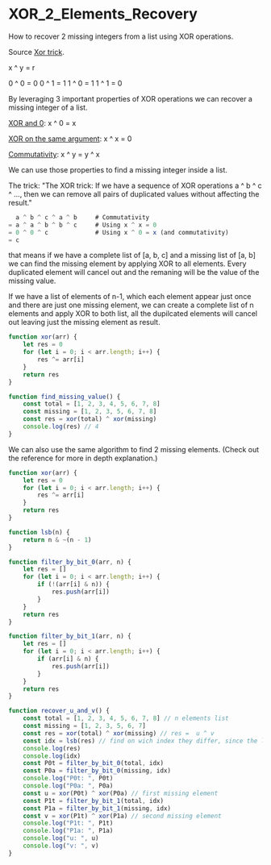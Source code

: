 # XOR_2_Elements_Recovery
How to recover 2 missing integers from a list using XOR operations.

Source [Xor trick](https://florian.github.io//xor-trick/).

x ^ y = r

0 ^ 0 = 0
0 ^ 1 = 1
1 ^ 0 = 1
1 ^ 1 = 0

By leveraging 3 important properties of XOR operations we can recover a missing integer of a list.

[XOR and 0](https://florian.github.io//xor-trick/#xor-and-0-x--0--x): x ^ 0 = x

[XOR on the same argument](https://florian.github.io//xor-trick/#xor-on-the-same-argument-x--x--0): x ^ x = 0

[Commutativity](https://florian.github.io//xor-trick/#commutativity-x--y--y--x): x ^ y = y ^ x

We can use those properties to find a missing integer inside a list.

The trick: "The XOR trick: If we have a sequence of XOR operations a ^ b ^ c ^ ..., then we can remove all pairs of duplicated values without affecting the result."

```js
  a ^ b ^ c ^ a ^ b     # Commutativity
= a ^ a ^ b ^ b ^ c     # Using x ^ x = 0
= 0 ^ 0 ^ c             # Using x ^ 0 = x (and commutativity)
= c
```
that means if we have a complete list of [a, b, c] and a missing list of [a, b] we can find the missing element by applying XOR to all elements. Every duplicated element will cancel out and the remaning will be the value of the missing value.


If we have a list of elements of n-1, which each element appear just once and there are just one missing element, we can create a complete list of n elements and apply XOR to both list, all the dupilcated elements will cancel out leaving just the missing element as result.

```js
function xor(arr) {
    let res = 0
    for (let i = 0; i < arr.length; i++) {
        res ^= arr[i]
    }
    return res
}

function find_missing_value() {
    const total = [1, 2, 3, 4, 5, 6, 7, 8]
    const missing = [1, 2, 3, 5, 6, 7, 8]
    const res = xor(total) ^ xor(missing)
    console.log(res) // 4
}
```

We can also use the same algorithm to find 2 missing elements. (Check out the reference for more in depth explanation.)

```js
function xor(arr) {
    let res = 0
    for (let i = 0; i < arr.length; i++) {
        res ^= arr[i]
    }
    return res
}

function lsb(n) {
    return n & ~(n - 1)
}

function filter_by_bit_0(arr, n) {
    let res = []
    for (let i = 0; i < arr.length; i++) {
        if (!(arr[i] & n)) {
            res.push(arr[i])
        }
    }
    return res
}

function filter_by_bit_1(arr, n) {
    let res = []
    for (let i = 0; i < arr.length; i++) {
        if (arr[i] & n) {
            res.push(arr[i])
        }
    }
    return res
}

function recover_u_and_v() {
    const total = [1, 2, 3, 4, 5, 6, 7, 8] // n elements list
    const missing = [1, 2, 3, 5, 6, 7]
    const res = xor(total) ^ xor(missing) // res =  u ^ v
    const idx = lsb(res) // find on wich index they differ, since the least significant bit is the first bit with value of 1, and we know that for the XOR operation result in 1 the bits must be different.
    console.log(res)
    console.log(idx) 
    const P0t = filter_by_bit_0(total, idx) 
    const P0a = filter_by_bit_0(missing, idx)
    console.log("P0t: ", P0t)
    console.log("P0a: ", P0a)
    const u = xor(P0t) ^ xor(P0a) // first missing element
    const P1t = filter_by_bit_1(total, idx)
    const P1a = filter_by_bit_1(missing, idx)
    const v = xor(P1t) ^ xor(P1a) // second missing element
    console.log("P1t: ", P1t)
    console.log("P1a: ", P1a)
    console.log("u: ", u)
    console.log("v: ", v)
}

```


